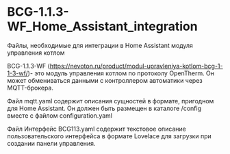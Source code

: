 # BCG-1.1.3-WF_Home_Assistant_integration
Файлы, необходимые для интеграции в Home Assistant модуля управления котлом

BCG-1.1.3-WF (https://nevoton.ru/product/modul-upravleniya-kotlom-bcg-1-1-3-wf/)- это модуль управления котлом по протоколу OpenTherm. Он может обмениваться данными с контроллером автоматики через MQTT-брокера.

Файл mqtt.yaml содержит описания сущностей в формате, пригодном для Home Assistant. Он должен быть размещен в каталоге /config вместе с файлом configuration.yaml

Файл Интерфейс BCG113.yaml содержит текстовое описание пользовательского интерфейса в формате Lovelace для загрузки при создании панели управления.
